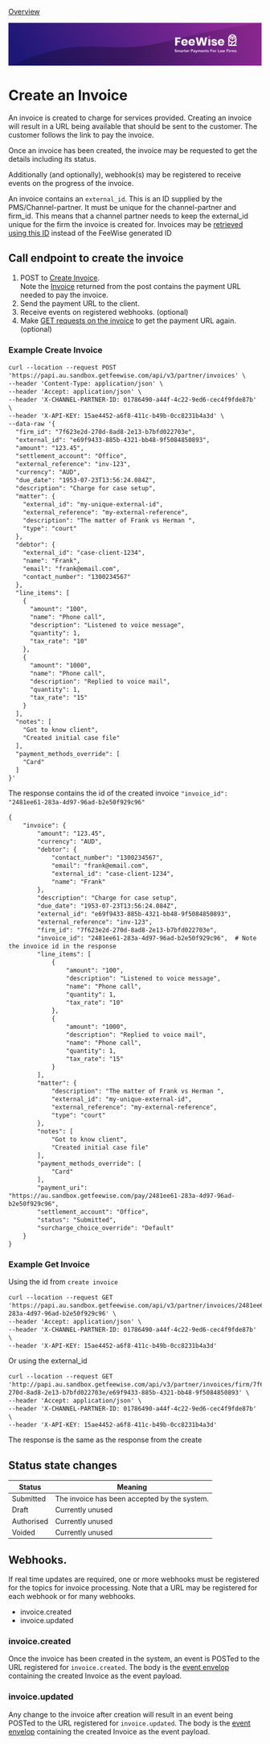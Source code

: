 [ Overview](./README.md)

![plot](./images/linkedin.png)


# Create an Invoice

An invoice is created to charge for services provided. Creating an invoice will result in a URL being available that should be sent to the customer. 
The customer follows the link to pay the invoice.

Once an invoice has been created, the invoice may be requested to get the details including its status.

Additionally (and optionally), webhook(s) may be registered to receive events on the progress of the invoice.

An invoice contains an `external_id`. This is an ID supplied by the PMS/Channel-partner. It must be unique for the
channel-partner and firm_id. This means that a channel partner needs to keep the external_id unique for the firm the 
invoice is created for. Invoices may be [retrieved using this ID](../../reference/partner-openapispec.yaml/paths/~1api~1v3~1partner~1invoices~1firm~1{firm_id}~1{external_id}/get) 
instead of the FeeWise generated ID 


## Call endpoint to create the invoice


1. POST to [Create Invoice](../../reference/partner-openapispec.yaml/paths/~1api~1v3~1partner~1invoices/post).<br>Note the [Invoice](../../reference/partner-openapispec.yaml/components/schemas/Invoice) returned from the post contains the payment URL needed to pay the invoice.
2. Send the payment URL to the client.
3. Receive events on registered webhooks. (optional)
4. Make [GET requests on the invoice](../../reference/partner-openapispec.yaml/paths/~1api~1v3~1partner~1invoices~1{invoice_id}/get) to get the payment URL again. (optional)


### Example Create Invoice
```shell
curl --location --request POST 'https://papi.au.sandbox.getfeewise.com/api/v3/partner/invoices' \
--header 'Content-Type: application/json' \
--header 'Accept: application/json' \
--header 'X-CHANNEL-PARTNER-ID: 01786490-a44f-4c22-9ed6-cec4f9fde87b' \
--header 'X-API-KEY: 15ae4452-a6f8-411c-b49b-0cc8231b4a3d' \
--data-raw '{
  "firm_id": "7f623e2d-270d-8ad8-2e13-b7bfd022703e",
  "external_id": "e69f9433-885b-4321-bb48-9f5084850893",
  "amount": "123.45",
  "settlement_account": "Office",
  "external_reference": "inv-123",
  "currency": "AUD",
  "due_date": "1953-07-23T13:56:24.084Z",
  "description": "Charge for case setup",
  "matter": {
    "external_id": "my-unique-external-id",
    "external_reference": "my-external-reference",
    "description": "The matter of Frank vs Herman ",
    "type": "court"
  },
  "debtor": {
    "external_id": "case-client-1234",
    "name": "Frank",
    "email": "frank@email.com",
    "contact_number": "1300234567"
  },
  "line_items": [
    {
      "amount": "100",
      "name": "Phone call",
      "description": "Listened to voice message",
      "quantity": 1,
      "tax_rate": "10"
    },
    {
      "amount": "1000",
      "name": "Phone call",
      "description": "Replied to voice mail",
      "quantity": 1,
      "tax_rate": "15"
    }
  ],
  "notes": [
    "Got to know client",
    "Created initial case file"
  ],
  "payment_methods_override": [
    "Card"
  ]
}'
```

The response contains the id of the created invoice `"invoice_id": "2481ee61-283a-4d97-96ad-b2e50f929c96"`
```
{
    "invoice": {
        "amount": "123.45",
        "currency": "AUD",
        "debtor": {
            "contact_number": "1300234567",
            "email": "frank@email.com",
            "external_id": "case-client-1234",
            "name": "Frank"
        },
        "description": "Charge for case setup",
        "due_date": "1953-07-23T13:56:24.084Z",
        "external_id": "e69f9433-885b-4321-bb48-9f5084850893",
        "external_reference": "inv-123",
        "firm_id": "7f623e2d-270d-8ad8-2e13-b7bfd022703e",
        "invoice_id": "2481ee61-283a-4d97-96ad-b2e50f929c96",  # Note the invoice id in the response
        "line_items": [
            {
                "amount": "100",
                "description": "Listened to voice message",
                "name": "Phone call",
                "quantity": 1,
                "tax_rate": "10"
            },
            {
                "amount": "1000",
                "description": "Replied to voice mail",
                "name": "Phone call",
                "quantity": 1,
                "tax_rate": "15"
            }
        ],
        "matter": {
            "description": "The matter of Frank vs Herman ",
            "external_id": "my-unique-external-id",
            "external_reference": "my-external-reference",
            "type": "court"
        },
        "notes": [
            "Got to know client",
            "Created initial case file"
        ],
        "payment_methods_override": [
            "Card"
        ],
        "payment_uri": "https://au.sandbox.getfeewise.com/pay/2481ee61-283a-4d97-96ad-b2e50f929c96",
        "settlement_account": "Office",
        "status": "Submitted",
        "surcharge_choice_override": "Default"
    }
}
```

### Example Get Invoice

Using the id from  `create invoice` 

```shell
curl --location --request GET 'https://papi.au.sandbox.getfeewise.com/api/v3/partner/invoices/2481ee61-283a-4d97-96ad-b2e50f929c96' \
--header 'Accept: application/json' \
--header 'X-CHANNEL-PARTNER-ID: 01786490-a44f-4c22-9ed6-cec4f9fde87b' \
--header 'X-API-KEY: 15ae4452-a6f8-411c-b49b-0cc8231b4a3d'
```

Or using the external_id

```shell
curl --location --request GET 'http://papi.au.sandbox.getfeewise.com/api/v3/partner/invoices/firm/7f623e2d-270d-8ad8-2e13-b7bfd022703e/e69f9433-885b-4321-bb48-9f5084850893' \
--header 'Accept: application/json' \
--header 'X-CHANNEL-PARTNER-ID: 01786490-a44f-4c22-9ed6-cec4f9fde87b' \
--header 'X-API-KEY: 15ae4452-a6f8-411c-b49b-0cc8231b4a3d'
```

The response is the same as the response from the create


## Status state changes

| Status        | Meaning                                      |
|---------------|----------------------------------------------|
| Submitted     | The invoice has been accepted by the system. |
| Draft         | Currently unused                             |
| Authorised    | Currently unused                             |
| Voided        | Currently unused                             |


## Webhooks.

If real time updates are required, one or more webhooks must be registered for the topics for invoice processing. Note that 
a URL may be registered for each webhook or for many webhooks.

* invoice.created 
* invoice.updated


### invoice.created
Once the invoice has been created in the system, an event is POSTed to the URL registered for `invoice.created`.
The body is the [event envelop](../../reference/partner-openapispec.yaml/components/schemas/WebhookEvent) containing the created Invoice as the event payload.


### invoice.updated
Any change to the invoice after creation will result in an event being POSTed to the URL registered for `invoice.updated`.
The body is the [event envelop](../../reference/partner-openapispec.yaml/components/schemas/WebhookEvent) containing the created Invoice as the event payload.


